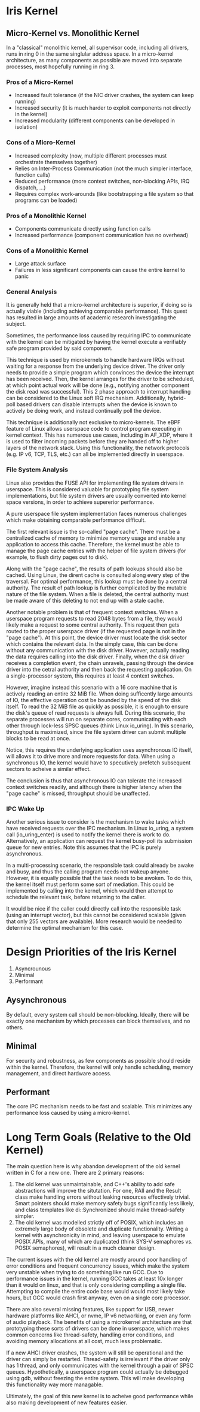 # Iris Kernel

## Micro-Kernel vs. Monolithic Kernel

In a "classical" monolithic kernel, all supervisor code, including all drivers, runs in ring 0 in the
same singlular address space. In a micro-kernel architecture, as many components as possible are moved
into separate processes, most hopefully running in ring 3.

### Pros of a Micro-Kernel

* Increased fault tolerance (if the NIC driver crashes, the system can keep running)
* Increased security (it is much harder to exploit components not directly in the kernel)
* Increased modularity (different components can be developed in isolation)

### Cons of a Micro-Kernel

* Increased complexity (now, multiple different processes must orchestrate themselves together)
* Relies on Inter-Process Communication (not the much simpler interface, function calls)
* Reduced performance (more context switches, non-blocking APIs, IRQ dispatch, ...)
* Requires complex work-arounds (like bootstrapping a file system so that programs can be loaded)

### Pros of a Monolithic Kernel

* Components communicate directly using function calls
* Increased performance (component communication has no overhead)

### Cons of a Monolithic Kernel

* Large attack surface
* Failures in less significant components can cause the entire kernel to panic

### General Analysis

It is generally held that a micro-kernel architecture is superior, if doing so is
actually viable (including achieving comparable performance). This quest has resulted
in large amounts of academic research investigating the subject.

Sometimes, the performance loss caused by requiring IPC to communicate with the kernel
can be mitigated by having the kernel execute a verifiably safe program provided by said
component.

This technique is used by microkernels to handle hardware IRQs without waiting for a response
from the underlying device driver. The driver only needs to provide a simple program which
convinces the device the interrupt has been received. Then, the kernel arranges for the
driver to be scheduled, at which point actual work will be done (e.g., notifying another
component the disk read was successful). This 2 phase approach to interrupt handling can
be considered to the Linux soft IRQ mechanism. Additionally, hybrid-poll based drivers can
disable interrupts when the device is known to actively be doing work, and instead continually
poll the device.

This technique is additionally not exclusive to micro-kernels. The eBPF feature of Linux allows
userspace code to control program executing in kernel context. This has numerous use cases, including
in AF_XDP, where it is used to filter incoming packets before they are handed off to higher layers of
the network stack. Using this functionality, the network protocols (e.g. IP v6, TCP, TLS, etc.) can
all be implemented directly in userspace.

### File System Analysis

Linux also provides the FUSE API for implementing file system drivers in userspace. This is considered
valuable for prototyping file system implementations, but file system drivers are usually converted
into kernel space versions, in order to achieve supererior performance.

A pure userspace file system implementation faces numerous challenges which make obtaining comparable
performance difficult.

The first relevant issue is the so-called "page cache". There must be a centralized cache of memory
to minimize memory usage and enable any application to access this cache. Therefore, the kernel must
be able to manage the page cache entries with the helper of file system drivers (for example, to flush
dirty pages out to disk).

Along with the "page cache", the results of path lookups should also be cached. Using Linux, the dirent
cache is consulted along every step of the traversal. For optimal performance, this lookup must be done
by a central authority. The result of path lookup is further complicated by the mutable nature of the
file system. When a file is deleted, the central authority must be made aware of this deleting to not
end up with a stale cache.

Another notable problem is that of frequent context switches. When a userspace program requests to read
2048 bytes from a file, they would likely make a request to some central authority. This request then gets
routed to the proper userspace driver (if the requested page is not in the "page cache"). At this point,
the device driver must locate the disk sector which contains the relevant data. In the simply case, this
can be done without any communication with the disk driver. However, actually reading the data requires
calling into the disk driver. Finally, when the disk driver receives a completion event, the chain unravels,
passing through the device driver into the cetral authority and then back the requesting application. On
a single-processor system, this requires at least 4 context switches.

However, imagine instead this scenario with a 16 core machine that is actively reading an entire 32 MiB
file. When doing sufficently large amounts of IO, the effective operation cost be bounded by the speed
of the disk itself. To read the 32 MiB file as quickly as possible, it is enough to ensure the disk's
queue of read requests is always full. During this scenario, the separate processes will run on separate
cores, communicating with each other through lock-less SPSC queues (think Linux io_uring). In this scenario,
throughput is maximized, since the file system driver can submit multiple blocks to be read at once.

Notice, this requires the underlying application uses asynchronous IO itself, will allows it to drive more
and more requests for data. When using a synchronous IO, the kernel would have to specutively prefetch
subsequent sectors to acheive a similar effect.

The conclusion is thus that asynchronous IO can tolerate the increased context switches readily, and
although there is higher latency when the "page cache" is missed, throughput should be unaffected.

### IPC Wake Up

Another serious issue to consider is the mechanism to wake tasks which have received requests over the
IPC mechanism. In Linux io_uring, a system call (io_uring_enter) is used to notify the kernel there is
work to do. Alternatively, an application can request the kernel busy-poll its submission queue for new
entries. Note this assumes that the IPC is purely asynchronous.

In a multi-processing scenario, the responsible task could already be awake and busy, and thus the
calling program needs not wakeup anyone. However, it is equally possible that the task needs to be
awoken. To do this, the kernel itself must perform some sort of mediation. This could be implemented
by calling into the kernel, which would then attempt to schedule the relevant task, before returning
to the caller.

It would be nice if the caller could directly call into the responsible task (using an interrupt vector),
but this cannot be considered scalable (given that only 255 vectors are available). More research would
be needed to determine the optimal mechanism for this case.

# Design Priorities of the Iris Kernel

1. Asyncrounous
1. Minimal
1. Performant

## Aysynchronous

By default, every system call should be non-blocking. Ideally, there
will be exactly one mechanism by which processes can block themselves,
and no others.

## Minimal

For security and robustness, as few components as possible should reside
within the kernel. Therefore, the kernel will only handle scheduling, memory management, and direct hardware access.

## Performant

The core IPC mechanism needs to be fast and scalable. This minimizes
any performance loss caused by using a micro-kernel.

# Long Term Goals (Relative to the Old Kernel)

The main question here is why abandon development of the old kernel written in C for a new one. There are 2 primary reasons:

1. The old kernel was unmaintainable, and C++'s ability to add safe abstractions will improve the situtation. For one, RAII and the Result class make handling errors without leaking resources effectively trivial. Smart pointers should make memory safety bugs significantly less likely, and class templates like di::Synchronized should make thread-safety simpler.
2. The old kernel was modelled strictly off of POSIX, which includes an extremely large body of obsolete and duplicate functionality. Writing a kernel with asynchronicity in mind, and leaving userspace to emulate POSIX APIs, many of which are duplicated (think SYS-V semaphores vs. POSIX semaphores), will result in a much cleaner design.

The current issues with the old kernel are mostly around poor handling of error conditions and frequent concurrency issues, which make the system very unstable when trying to do something like run GCC. Due to performance issues in the kernel, running GCC takes at least 10x longer than it would on linux, and that is only considering compiling a single file. Attempting to compile the entire code base would would most likely take hours, but GCC would crash first anyway, even on a single core processor.

There are also several missing features, like support for USB, newer hardware platforms like AHCI, or nvme, IP v6 networking, or even any form of audio playback. The benefits of using a microkernel architecture are that prototyping these sorts of drivers can be done in userspace, which makes common concerns like thread-safety, handling error conditions, and avoiding memory allocations at all cost, much less problematic.

If a new AHCI driver crashes, the system will still be operational and the driver can simply be restarted. Thread-safety is irrelevant if the driver only has 1 thread, and only communicates with the kernel through a pair of SPSC queues. Hypothetically, a userspace program could actually be debugged using gdb, without freezing the entire system. This will make developing this functionality way more managable.

Ultimately, the goal of this new kernel is to acheive good performance while also making development of new features easier.